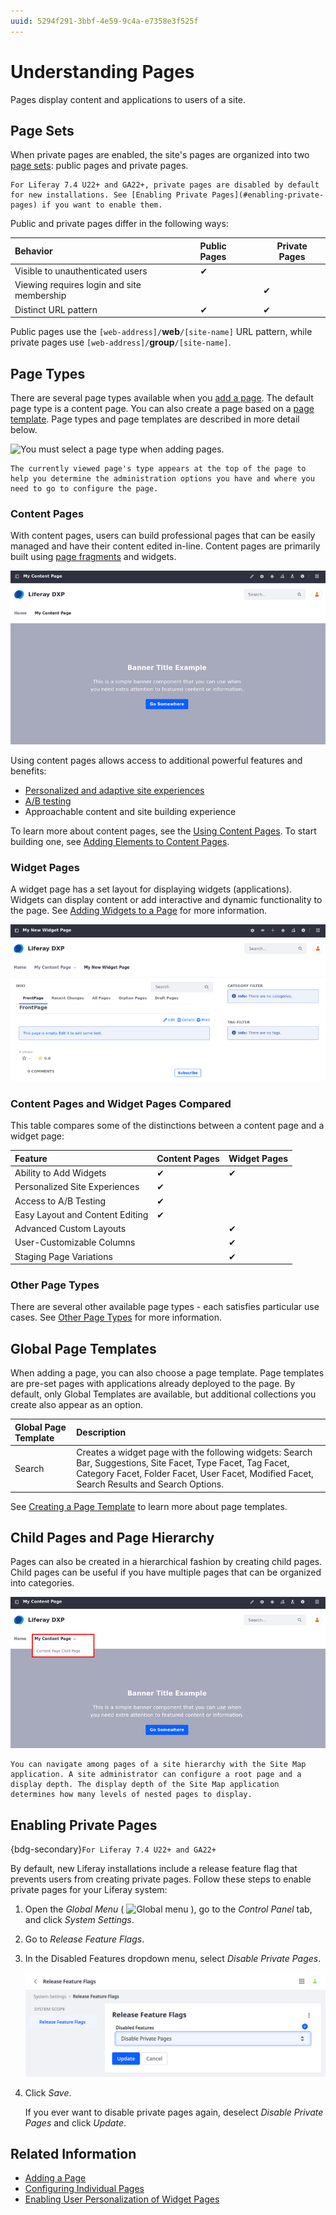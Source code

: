 ```yaml
---
uuid: 5294f291-3bbf-4e59-9c4a-e7358e3f525f
---
```

# Understanding Pages

Pages display content and applications to users of a site.

## Page Sets

When private pages are enabled, the site's pages are organized into two [page sets](../page-settings/configuring-page-sets.md): public pages and private pages.

```{note}
For Liferay 7.4 U22+ and GA22+, private pages are disabled by default for new installations. See [Enabling Private Pages](#enabling-private-pages) if you want to enable them.
```

Public and private pages differ in the following ways:

| Behavior                                   | Public Pages | Private Pages |
| :----------------------------------------- | :----------- |-------------- |
| Visible to unauthenticated users           |   &#10004;   |               |
| Viewing requires login and site membership |              |    &#10004;   |
| Distinct URL pattern                       |   &#10004;   |    &#10004;   |

Public pages use the `[web-address]/`**web**`/[site-name]` URL pattern, while private pages use `[web-address]/`**group**`/[site-name]`.

## Page Types

There are several page types available when you [add a page](../adding-pages/adding-a-page-to-a-site.md). The default page type is a content page. You can also create a page based on a [page template](../adding-pages/creating-a-page-template.md). Page types and page templates are described in more detail below.

![You must select a page type when adding pages.](./understanding-pages/images/01.png)

```{tip}
The currently viewed page's type appears at the top of the page to help you determine the administration options you have and where you need to go to configure the page.
```

### Content Pages

With content pages, users can build professional pages that can be easily managed and have their content edited in-line. Content pages are primarily built using [page fragments](../page-fragments-and-widgets/using-fragments.md) and widgets.

![Content pages can be composed of multiple fragments.](./understanding-pages/images/02.png)

Using content pages allows access to additional powerful features and benefits:

* [Personalized and adaptive site experiences](../../personalizing-site-experience.md)
* [A/B testing](../../optimizing-sites/ab-testing/ab-testing.md)
* Approachable content and site building experience

To learn more about content pages, see the [Using Content Pages](../using-content-pages.md). To start building one, see [Adding Elements to Content Pages](../using-content-pages/adding-elements-to-content-pages.md).

### Widget Pages

<!-- Should there be an article that covers layouts and layout templates? -->

<!-- LRDOCS-12350 will cover layouts and layout templates-->

A widget page has a set layout for displaying widgets (applications). Widgets can display content or add interactive and dynamic functionality to the page. See [Adding Widgets to a Page](../using-widget-pages/adding-widgets-to-a-page.md) for more information.

![Widget pages can provide a number of functions, such as a dedicated wiki page solution.](./understanding-pages/images/03.png)

### Content Pages and Widget Pages Compared

This table compares some of the distinctions between a content page and a widget page:

| Feature                         |  Content Pages | Widget Pages |
| :------------------------------ | :------------- |------------- |
| Ability to Add Widgets          |    &#10004;    |   &#10004;   |
| Personalized Site Experiences   |    &#10004;    |              |
| Access to A/B Testing           |    &#10004;    |              |
| Easy Layout and Content Editing |    &#10004;    |              |
| Advanced Custom Layouts         |                |   &#10004;   |
| User-Customizable Columns       |                |   &#10004;   |
| Staging Page Variations         |                |   &#10004;   |

### Other Page Types

There are several other available page types - each satisfies particular use cases. See [Other Page Types](../understanding-pages/other-page-types.md) for more information.

## Global Page Templates

When adding a page, you can also choose a page template. Page templates are pre-set pages with applications already deployed to the page. By default, only Global Templates are available, but additional collections you create also appear as an option.

| Global Page Template | Description                                                                                                                                                                                                |
| :------------------- | :--------------------------------------------------------------------------------------------------------------------------------------------------------------------------------------------------------- |
| Search               | Creates a widget page with the following widgets: Search Bar, Suggestions, Site Facet, Type Facet, Tag Facet, Category Facet, Folder Facet, User Facet, Modified Facet, Search Results and Search Options. |

See [Creating a Page Template](../adding-pages/creating-a-page-template.md) to learn more about page templates.

## Child Pages and Page Hierarchy

Pages can also be created in a hierarchical fashion by creating child pages. Child pages can be useful if you have multiple pages that can be organized into categories.

![You can add a child Page to a top-level page to organize pages hierarchically.](./understanding-pages/images/04.png)

```{tip}
You can navigate among pages of a site hierarchy with the Site Map application. A site administrator can configure a root page and a display depth. The display depth of the Site Map application determines how many levels of nested pages to display.
```

## Enabling Private Pages

{bdg-secondary}`For Liferay 7.4 U22+ and GA22+`

By default, new Liferay installations include a release feature flag that prevents users from creating private pages. Follow these steps to enable private pages for your Liferay system:

1. Open the *Global Menu* ( ![Global menu](../../../images/icon-applications-menu.png) ), go to the *Control Panel* tab, and click *System Settings*.

1. Go to *Release Feature Flags*.

1. In the Disabled Features dropdown menu, select *Disable Private Pages*.

   ![Select disable private pages.](./understanding-pages/images/05.png)

1. Click *Save*.

   If you ever want to disable private pages again, deselect *Disable Private Pages* and click *Update*.

## Related Information

* [Adding a Page](../adding-pages/adding-a-page-to-a-site.md)
* [Configuring Individual Pages](../page-settings/configuring-individual-pages.md)
* [Enabling User Personalization of Widget Pages](../using-widget-pages/enabling-user-personalization-of-widget-pages.md)
